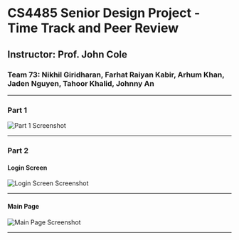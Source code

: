 # CS4485 Senior Design Project - Time Track and Peer Review

## Instructor: Prof. John Cole

### Team 73: Nikhil Giridharan, Farhat Raiyan Kabir, Arhum Khan, Jaden Nguyen, Tahoor Khalid, Johnny An
---

### Part 1 
![Part 1 Screenshot](https://github.com/user-attachments/assets/5b174d14-f50b-479d-99ad-27bcfd75d559)

---

### Part 2

#### Login Screen
![Login Screen Screenshot](https://github.com/user-attachments/assets/c8724ec3-c866-47d4-b47b-8cfbea51dbb5)

---

#### Main Page
![Main Page Screenshot](https://github.com/user-attachments/assets/2733faa0-a271-4acc-b379-332364d0d2ee)

---
